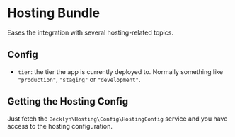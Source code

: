 Hosting Bundle
==============

Eases the integration with several hosting-related topics.

Config
------


* `tier`: the tier the app is currently deployed to. Normally something like `"production"`, `"staging"` or `"development"`.


Getting the Hosting Config
--------------------------

Just fetch the `Becklyn\Hosting\Config\HostingConfig` service and you have access to the hosting configuration. 

